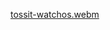 
[tossit-watchos.webm](https://github.com/user-attachments/assets/690fedac-926c-4662-89ee-2a2eb904fdf0)



